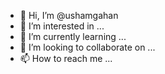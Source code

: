 - 👋 Hi, I’m @ushamgahan
- 👀 I’m interested in ...
- 🌱 I’m currently learning ...
- 💞️ I’m looking to collaborate on ...
- 📫 How to reach me ...

<!---
ushamgahan/ushamgahan is a ✨ special ✨ repository because its `README.md` (this file) appears on your GitHub profile.
You can click the Preview link to take a look at your changes.
--->
